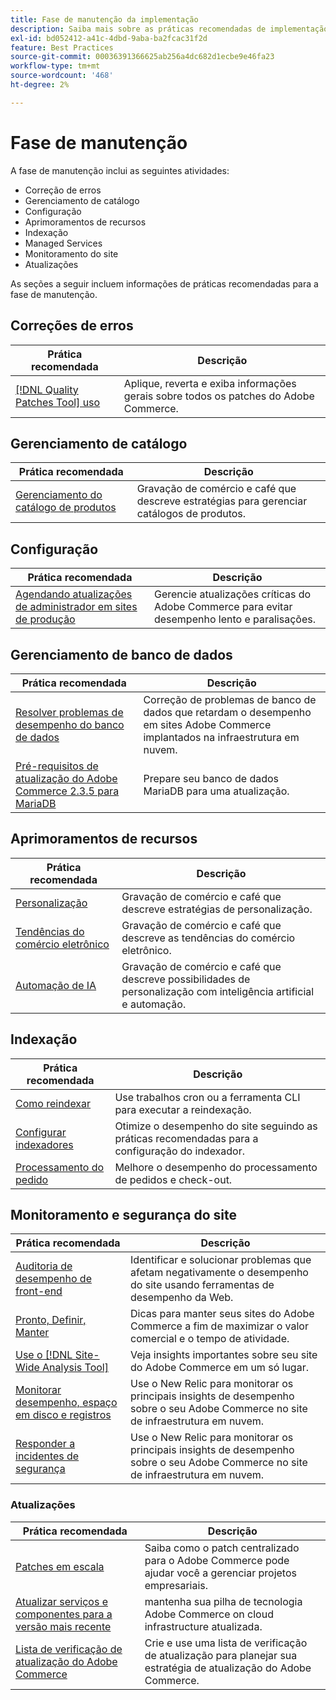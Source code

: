 ```yaml
---
title: Fase de manutenção da implementação
description: Saiba mais sobre as práticas recomendadas de implementação para a fase de manutenção de projetos do Adobe Commerce.
exl-id: bd052412-a41c-4dbd-9aba-ba2fcac31f2d
feature: Best Practices
source-git-commit: 00036391366625ab256a4dc682d1ecbe9e46fa23
workflow-type: tm+mt
source-wordcount: '468'
ht-degree: 2%

---
```


# Fase de manutenção

A fase de manutenção inclui as seguintes atividades:

- Correção de erros
- Gerenciamento de catálogo
- Configuração
- Aprimoramentos de recursos
- Indexação
- Managed Services
- Monitoramento do site
- Atualizações

As seções a seguir incluem informações de práticas recomendadas para a fase de manutenção.

## Correções de erros

| Prática recomendada | Descrição |
|-----------------------------------------------------------------------------------|-------------------------------------------------------------------------------|
| [[!DNL Quality Patches Tool] uso](../../../tools/quality-patches-tool/usage.md) | Aplique, reverta e exiba informações gerais sobre todos os patches do Adobe Commerce. |

## Gerenciamento de catálogo

| Prática recomendada | Descrição |
|------------------------------------------------------------------------------------------------------------------------------------------------------------------|--------------------------------------------------------------------------------------|
| [Gerenciamento do catálogo de produtos](https://www.gotostage.com/channel/fca90f7960be436f9b849215d9e06026/recording/2eea2782fc874047a020391000519f8b/watch?source=CHANNEL) | Gravação de comércio e café que descreve estratégias para gerenciar catálogos de produtos. |

## Configuração

| Prática recomendada | Descrição |
|-------------------------------------------------------------------------------------------|---------------------------------------------------------------------------------|
| [Agendando atualizações de administrador em sites de produção](scheduling-admin-updates-in-production.md) | Gerencie atualizações críticas do Adobe Commerce para evitar desempenho lento e paralisações. |

## Gerenciamento de banco de dados

| Prática recomendada | Descrição |
|--------------------------------------------------------------------------------------------------------|-----------------------------------------------------------------------------------------------------|
| [Resolver problemas de desempenho do banco de dados&#x200B;](resolve-database-performance-issues.md) | Correção de problemas de banco de dados que retardam o desempenho em sites Adobe Commerce implantados na infraestrutura em nuvem. |
| [Pré-requisitos de atualização do Adobe Commerce 2.3.5 para MariaDB&#x200B;](commerce-235-upgrade-prerequisites-mariadb.md) | Prepare seu banco de dados MariaDB para uma atualização. |

## Aprimoramentos de recursos

| Prática recomendada | Descrição |
|---------------------------------------------------------------------------------------------------------------------------------------------------------|-----------------------------------------------------------------------------------------------------------------------|
| [Personalização](https://www.gotostage.com/channel/fca90f7960be436f9b849215d9e06026/recording/e218545a77de490fb5102eca07d0580a/watch?source=CHANNEL) | Gravação de comércio e café que descreve estratégias de personalização. |
| [Tendências do comércio eletrônico](https://www.gotostage.com/channel/fca90f7960be436f9b849215d9e06026/recording/9a772468d7b64409a3d5dff4d67e656d/watch?source=CHANNEL) | Gravação de comércio e café que descreve as tendências do comércio eletrônico. |
| [Automação de IA](https://www.gotostage.com/channel/fca90f7960be436f9b849215d9e06026/recording/27ae23699c2847be981a23ca098e548f/watch?source=CHANNEL) | Gravação de comércio e café que descreve possibilidades de personalização com inteligência artificial e automação. |

## Indexação

| Prática recomendada | Descrição |
|------------------------------------------------------------------------------------------------------------|----------------------------------------------------------------------------------|
| [Como reindexar](https://developer.adobe.com/commerce/php/development/components/indexing/#how-to-reindex) | Use trabalhos cron ou a ferramenta CLI para executar a reindexação. |
| [Configurar indexadores&#x200B;](indexer-configuration.md) | Otimize o desempenho do site seguindo as práticas recomendadas para a configuração do indexador. |
| [Processamento do pedido](order-processing-configuration.md) | Melhore o desempenho do processamento de pedidos e check-out. |

## Monitoramento e segurança do site

| Prática recomendada | Descrição |
|-------------------------------------------------------------------------------------------------------------------------------------------------|-----------------------------------------------------------------------------------------------------------|
| [Auditoria de desempenho de front-end](frontend-performance.md) | Identificar e solucionar problemas que afetam negativamente o desempenho do site usando ferramentas de desempenho da Web. |
| [Pronto, Definir, Manter](https://business.adobe.com/blog/basics/ready-set-maintain) | Dicas para manter seus sites do Adobe Commerce a fim de maximizar o valor comercial e o tempo de atividade. |
| [Use o [!DNL Site-Wide Analysis Tool]](../../../tools/site-wide-analysis-tool/intro.md#integrations-with-other-adobe-commerce-support-tools) | Veja insights importantes sobre seu site do Adobe Commerce em um só lugar. |
| [Monitorar desempenho, espaço em disco e registros](https://experienceleague.adobe.com/docs/commerce-cloud-service/user-guide/monitor/performance.html) | Use o New Relic para monitorar os principais insights de desempenho sobre o seu Adobe Commerce no site de infraestrutura em nuvem. |
| [Responder a incidentes de segurança](respond-to-security-incident.md) | Use o New Relic para monitorar os principais insights de desempenho sobre o seu Adobe Commerce no site de infraestrutura em nuvem. |

### Atualizações

| Prática recomendada | Descrição |
|-----------------------------------------------------------------------|--------------------------------------------------------------------------------------------|
| [Patches em escala](patching-at-scale.md) | Saiba como o patch centralizado para o Adobe Commerce pode ajudar você a gerenciar projetos empresariais. |
| [Atualizar serviços e componentes para a versão mais recente&#x200B;](update-services.md) | mantenha sua pilha de tecnologia Adobe Commerce on cloud infrastructure atualizada. |
| [Lista de verificação de atualização do Adobe Commerce&#x200B;](upgrade-checklist.md) | Crie e use uma lista de verificação de atualização para planejar sua estratégia de atualização do Adobe Commerce. |
